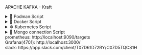 APACHE KAFKA - Kraft
<details><summary>🚀 Podman Script</summary>

#creates all kraft kafka and application podman
```shell
podman-compose up -d --build # to get new changes loaded
```
#get list of all containers and ID for producer and consumer
```shell
podman ps 
```
```shell
podman-compose down
podman-compose build
podman-compose up
```
#produce to topic
```shell
podman exec -it 87932ae7f6a5 /opt/kafka/bin/kafka-console-producer.sh --bootstrap-server kafka:9092 --topic my-topic
```

#Consume topic
```shell
podman exec -it 87932ae7f6a5 /opt/kafka/bin/kafka-console-consumer.sh --bootstrap-server kafka:9092 --topic my-topic --from-beginning
```
</details>
<details> <summary>🐳 Docker Script</summary>

#creates all kraft kafka and application podman
```shell
docker-compose up -d --build # to get new changes loaded
```
#get list of all containers and ID for producer and consumer
```shell
docker ps 
```
```shell
docker-compose down
docker-compose build
docker-compose up
```
#produce to topic
```shell
docker exec -it 89d4f551353f /opt/kafka/bin/kafka-console-producer.sh --bootstrap-server kafka:9092 --topic my-topic
```

#Consume topic
```shell
docker exec -it 89d4f551353f /opt/kafka/bin/kafka-console-consumer.sh --bootstrap-server kafka:9092 --topic my-topic --from-beginning
```
</details>
<details><summary>☸️ Kubernetes Script</summary>

```shell

kubectl get pods # get all pods
#Publish msg to topic
kubectl exec -it kafka-sfs-0 -- /opt/kafka/bin/kafka-console-producer.sh --bootstrap-server localhost:9092 --topic my-topic
#Consume msg from topic
kubectl exec -it kafka-sfs-0 -- /opt/kafka/bin/kafka-console-consumer.sh --bootstrap-server localhost:9092 --topic my-topic --from-beginning

#App
docker build -t app:latest ./../.. #dockerFile location
minikube image load app:1.1 # load image to minikube
minikube image ls --format table # list all images - build/load/ls/pull/push/rm/save/tag
kubectl get all # get all resources

kubectl apply -f app-deployment.yaml # apply deployment
kubectl exec -it my-app-8458f77f95-wq548 -- /bin/sh # load shell script in pod

nslookup kafka-service # get ip address of any-service
kubectl rollout restart deployment my-app # restart deployment(all pods), to apply new changes

kubectl get pods / deployment / svc (service) / rc (replicationcontroller) / rs (replicaset) / ns (namespace) / cm (configmap) 
/ pv (persistentvolume) / pvc (persistentvolumeclaim) / sc (storageclass) / poddisruptionbudget / hpa (horizontalpodautoscaler) 
/ ingress / networkpolicy / limitrange / podsecuritypolicy / secret / serviceaccount / role / rolebinding / clusterrole 
/ clusterrolebinding / customresourcedefinition / daemonset / statefulset / job / cronjob / resourcequota / podpreset 
/ mutatingwebhookconfiguration / validatingwebhookconfiguration / priorityclass / podsecuritypolicy / certificate / certificateSigningRequest 
/ lease / componentstatus / node / endpoints / event / limitrange / poddisruptionbudget 


 kubectl exec -it mongodb-sfs-0 -- /bin/sh
 mongosh --host localhost --port 27017 -u root -p example --authenticationDatabase admin
 
 kubectl port-forward svc/grafana 3000:3000

```

</details>
<details><summary>🍃 Mongo connection Script</summary>

```shell
mongo --host localhost --port 27017 -u root -p *** --authenticationDatabase admin
show dbs
show collections
db.successMessage.find()
```
</details>
prometheus: http://localhost:9090/targets <br/>
Grafana(4701): http://localhost:3000/ <br/>
slack: https://app.slack.com/client/T07D61D72RY/C07D5TQCS1H <br/>
